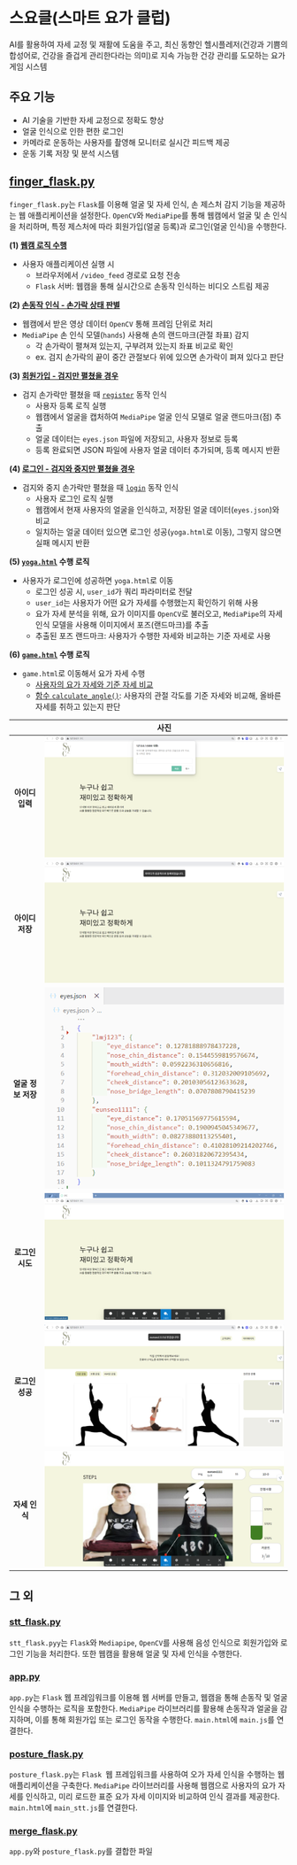 # 스요클(스마트 요가 클럽)
AI를 활용하여 자세 교정 및 재활에 도움을 주고, 최신 동향인 헬시플레저(건강과 기쁨의 합성어로, 건강을 즐겁게 관리한다라는 의미)로 지속 가능한 건강 관리를 도모하는 요가 게임 시스템

## 주요 기능
- AI 기술을 기반한 자세 교정으로 정확도 향상
- 얼굴 인식으로 인한 편한 로그인
- 카메라로 운동하는 사용자를 촬영해 모니터로 실시간 피드백 제공
- 운동 기록 저장 및 분석 시스템

## [finger_flask.py](https://github.com/2024-four-leaf-clover/Face-recognition-and-pose-detection/blob/main/finger_flask.py)
`finger_flask.py`는 `Flask`를 이용해 얼굴 및 자세 인식, 손 제스처 감지 기능을 제공하는 웹 애플리케이션을 설정한다. `OpenCV`와 `MediaPipe`를 통해 웹캠에서 얼굴 및 손 인식을 처리하며, 특정 제스처에 따라 회원가입(얼굴 등록)과 로그인(얼굴 인식)을 수행한다.

**(1) [웹캠 로직 수행](https://github.com/2024-four-leaf-clover/Face-recognition-and-pose-detection/blob/5b64fc7020fc0d6b821377e5337b5baa6d949bb7/finger_flask.py#L84-L93)**
- 사용자 애플리케이션 실행 시
    - 브라우저에서 `/video_feed` 경로로 요청 전송
    - `Flask` 서버: 웹캠을 통해 실시간으로 손동작 인식하는 비디오 스트림 제공

**(2) [손동작 인식 - 손가락 상태 판별](https://github.com/2024-four-leaf-clover/Face-recognition-and-pose-detection/blob/5b64fc7020fc0d6b821377e5337b5baa6d949bb7/finger_flask.py#L95-L117)**
- 웹캠에서 받은 영상 데이터 `OpenCV` 통해 프레임 단위로 처리
- `MediaPipe` 손 인식 모델(`hands`) 사용해 손의 랜드마크(관절 좌표) 감지
    - 각 손가락이 펼쳐져 있는지, 구부려져 있는지 좌표 비교로 확인
    - ex. 검지 손가락의 끝이 중간 관절보다 위에 있으면 손가락이 펴져 있다고 판단

**(3) [회원가입 - 검지만 펼쳤을 경우](https://github.com/2024-four-leaf-clover/Face-recognition-and-pose-detection/blob/5b64fc7020fc0d6b821377e5337b5baa6d949bb7/finger_flask.py#L119-L125)**
- 검지 손가락만 펼쳤을 때 [`register`](https://github.com/2024-four-leaf-clover/Face-recognition-and-pose-detection/blob/5b64fc7020fc0d6b821377e5337b5baa6d949bb7/finger_flask.py#L142-L256) 동작 인식
    - 사용자 등록 로직 실행
    - 웹캠에서 얼굴을 캡처하여 `MediaPipe` 얼굴 인식 모델로 얼굴 랜드마크(점) 추출
    - 얼굴 데이터는 `eyes.json` 파일에 저장되고, 사용자 정보로 등록
    - 등록 완료되면 JSON 파일에 사용자 얼굴 데이터 추가되며, 등록 메시지 반환

**(4) [로그인 - 검지와 중지만 펼쳤을 경우](https://github.com/2024-four-leaf-clover/Face-recognition-and-pose-detection/blob/5b64fc7020fc0d6b821377e5337b5baa6d949bb7/finger_flask.py#L127-L133)**
- 검지와 중지 손가락만 펼쳤을 때 [`login`](https://github.com/2024-four-leaf-clover/Face-recognition-and-pose-detection/blob/5b64fc7020fc0d6b821377e5337b5baa6d949bb7/finger_flask.py#L258-L347) 동작 인식
    - 사용자 로그인 로직 실행
    - 웹캠에서 현재 사용자의 얼굴을 인식하고, 저장된 얼굴 데이터(`eyes.json`)와 비교
    - 일치하는 얼굴 데이터 있으면 로그인 성공(`yoga.html`로 이동), 그렇지 않으면 실패 메시지 반환

**(5) [`yoga.html`](https://github.com/2024-four-leaf-clover/Face-recognition-and-pose-detection/blob/5b64fc7020fc0d6b821377e5337b5baa6d949bb7/finger_flask.py#L349-L353) 수행 로직**
- 사용자가 로그인에 성공하면 `yoga.html`로 이동
    - 로그인 성공 시, `user_id`가 쿼리 파라미터로 전달
    - `user_id`는 사용자가 어떤 요가 자세를 수행했는지 확인하기 위해 사용
    - 요가 자세 분석을 위해, 요가 이미지를 `OpenCV`로 불러오고, `MediaPipe`의 자세 인식 모델을 사용해 이미지에서 포즈(랜드마크)를 추출
    - 추출된 포즈 랜드마크: 사용자가 수행한 자세와 비교하는 기준 자세로 사용

**(6) [`game.html`](https://github.com/2024-four-leaf-clover/Face-recognition-and-pose-detection/blob/5b64fc7020fc0d6b821377e5337b5baa6d949bb7/finger_flask.py#L355-L360) 수행 로직**
- `game.html`로 이동해서 요가 자세 수행
    - [사용자의 요가 자세와 기준 자세 비교](https://github.com/2024-four-leaf-clover/Face-recognition-and-pose-detection/blob/5b64fc7020fc0d6b821377e5337b5baa6d949bb7/finger_flask.py#L362-L365)
    - [함수 `calculate_angle()`](https://github.com/2024-four-leaf-clover/Face-recognition-and-pose-detection/blob/5b64fc7020fc0d6b821377e5337b5baa6d949bb7/finger_flask.py#L391-L407): 사용자의 관절 각도를 기준 자세와 비교해, 올바른 자세를 취하고 있는지 판단

||사진|
|:---:|:---:|
|**아이디 입력**|![id_input](static/result/1.id_input.png)|
|**아이디 저장**|![id_complete](static/result/2.id_complete.png)|
|**얼굴 정보 저장**|![id_eyes.json](static/result/3.id_eyes.json.png)|
|**로그인 시도**|![login_attempt](static/result/4.login_attempt.png)|
|**로그인 성공**|![login_complete](static/result/5.login_complete.png)|
|**자세 인식**|![posture_detection](static/result/6.posture_detection.png)|

## 그 외

### [stt_flask.py](https://github.com/2024-four-leaf-clover/Face-recognition-and-pose-detection/blob/main/stt_flask.py)
`stt_flask.pyy`는 `Flask`와 `Mediapipe`, `OpenCV`를 사용해 음성 인식으로 회원가입와 로그인 기능을 처리한다. 또한 웹캠을 활용해 얼굴 및 자세 인식을 수행한다.

### [app.py](https://github.com/2024-four-leaf-clover/Face-recognition-and-pose-detection/blob/main/merge/app.py)
`app.py`는 `Flask` 웹 프레임워크를 이용해 웹 서버를 만들고, 웹캠을 통해 손동작 및 얼굴 인식을 수행하는 로직을 포함한다. `MediaPipe` 라이브러리를 활용해 손동작과 얼굴을 감지하며, 이를 통해 회원가입 또는 로그인 동작을 수행한다. `main.html`에 `main.js`를 연결한다.

### [posture_flask.py](https://github.com/2024-four-leaf-clover/Face-recognition-and-pose-detection/blob/main/merge/posture_flask.py)
`posture_flask.py`는 `Flask `웹 프레임워크를 사용하여 오가 자세 인식을 수행하는 웹 애플리케이션을 구축한다. `MediaPipe` 라이브러리를 사용해 웹캠으로 사용자의 요가 자세를 인식하고, 미리 로드한 표준 요가 자세 이미지와 비교하여 인식 결과를 제공한다. `main.html`에 `main_stt.js`를 연결한다.

### [merge_flask.py](https://github.com/2024-four-leaf-clover/Face-recognition-and-pose-detection/blob/main/merge_flask.py)
`app.py`와 `posture_flask.py`를 결합한 파일
